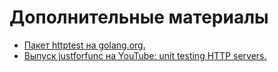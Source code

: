 

# Дополнительные материалы

- [Пакет httptest на golang.org.](https://golang.org/pkg/net/http/httptest/)
- [Выпуск justforfunc на YouTube: unit testing HTTP servers.](https://www.youtube.com/watch?v=hVFEV-ieeew)